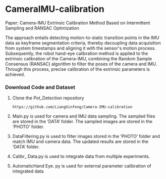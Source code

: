 # CameraIMU-calibration
Paper: Camera-IMU Extrinsic Calibration Method Based on Intermittent Sampling and RANSAC Optimization

The approach entails detecting motion-to-static transition points in the IMU data as keyframe segmentation criteria, thereby decoupling data acquisition from system timestamps and aligning it with the sensor's motion process. Subsequently, the robot hand-eye calibration method is applied to the extrinsic calibration of the Camera-IMU, combining the Random Sample Consensus (RANSAC) algorithm to filter the poses of the camera and IMU. Through this process, precise calibration of the extrinsic parameters is achieved.

### Download Code and Dataset

1. Clone the Pot_Detection repository
    ```Shell
    https://github.com/LiangXinfeng/Camera-IMU-calibration
    ```
    
2. Main.py is used for camera and IMU data sampling. The sampled files are stored in the ‘DATA’ folder. The sampled images are stored in the ‘PHOTO’ folder.

3. DataFiltering.py is used to filter images stored in the ‘PHOTO’ folder and match IMU and camera data. The updated results are stored in the ‘DATA’ folder.

4. Calibr_ Data.py is used to integrate data from multiple experiments.

5. AutomaticHand Eye. py is used for external parameter calibration of integrated data


   

